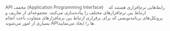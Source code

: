 <p><span style="color:rgb(90,90,90);">API مخفف (Application Programming Interface)&nbsp; &nbsp; رابط‌هایی نرم‌افزاری هستند که ارتباط بین نرم‌افزارهای مختلف را پیاده‌سازی می‌کنند. مجموعه‌ای از تعاریف و پروتکل‌های برنامه‌نویسی که برای برقراری ارتباط بین نرم‌افزارهای متفاوت باعث انجام بسیاری از امور می‌شوند APIها را ایجاد می‌نمایند.</span></p>